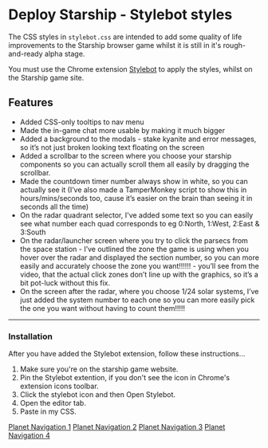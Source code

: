 # Deploy Starship - Stylebot styles

The CSS styles in ```stylebot.css``` are intended to add some quality of life improvements to the Starship browser game
whilst it is still in it's rough-and-ready alpha stage.

You must use the Chrome extension [Stylebot](https://chrome.google.com/webstore/detail/stylebot/oiaejidbmkiecgbjeifoejpgmdaleoha?hl=en-GB) 
to apply the styles, whilst on the Starship game site.

## Features

- Added CSS-only tooltips to nav menu
- Made the in-game chat more usable by making it much bigger
- Added a background to the modals - stake kyanite and error messages, so it’s not just broken looking text floating on the screen
- Added a scrollbar to the screen where you choose your starship components so you can actually scroll them all easily by dragging the scrollbar.
- Made the countdown timer number always show in white, so you can actually see it (I’ve also made a TamperMonkey script to show this in hours/mins/seconds too, cause it’s easier on the brain than seeing it in seconds all the time)
- On the radar quadrant selector, I've added some text so you can easily see what number each quad corresponds to eg 0:North, 1:West, 2:East & 3:South
- On the radar/launcher screen where you try to click the parsecs from the space station - I’ve outlined the zone the game is using when you hover over the radar and displayed the section number, so you can more easily and accurately choose the zone you want!!!!!! -  you’ll see from the video, that the actual click zones don’t line up with the graphics, so it’s a bit pot-luck without this fix.
- On the screen after the radar, where you choose 1/24 solar systems, I’ve just added the system number to each one so you can more easily pick the one you want without having to count them!!!!!

---
### Installation 

After you have added the Stylebot extension, follow these instructions...

1) Make sure you're on the starship game website.
2) Pin the Stylebot extention, if you don't see the icon in Chrome's extension icons toolbar.
3) Click the stylebot icon and then Open Stylebot.
4) Open the editor tab.
5) Paste in my CSS.

[Planet Navigation 1](./images/nav1.png)
[Planet Navigation 2](./images/nav2.png)
[Planet Navigation 3](./images/nav3.png)
[Planet Navigation 4](./images/nav4.png)